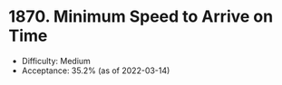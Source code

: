 # 1870. Minimum Speed to Arrive on Time
- Difficulty: Medium
- Acceptance: 35.2% (as of 2022-03-14)
